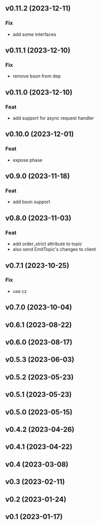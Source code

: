 ## v0.11.2 (2023-12-11)

### Fix

- add some interfaces

## v0.11.1 (2023-12-10)

### Fix

- remove bson from dep

## v0.11.0 (2023-12-10)

### Feat

- add support for async request handler

## v0.10.0 (2023-12-01)

### Feat

- expose phase

## v0.9.0 (2023-11-18)

### Feat

- add bson support

## v0.8.0 (2023-11-03)

### Feat

- add order_strict attribute to topic
- also send EmitTopic's changes to client

## v0.7.1 (2023-10-25)

### Fix

- use cz

## v0.7.0 (2023-10-04)

## v0.6.1 (2023-08-22)

## v0.6.0 (2023-08-17)

## v0.5.3 (2023-06-03)

## v0.5.2 (2023-05-23)

## v0.5.1 (2023-05-23)

## v0.5.0 (2023-05-15)

## v0.4.2 (2023-04-26)

## v0.4.1 (2023-04-22)

## v0.4 (2023-03-08)

## v0.3 (2023-02-11)

## v0.2 (2023-01-24)

## v0.1 (2023-01-17)
